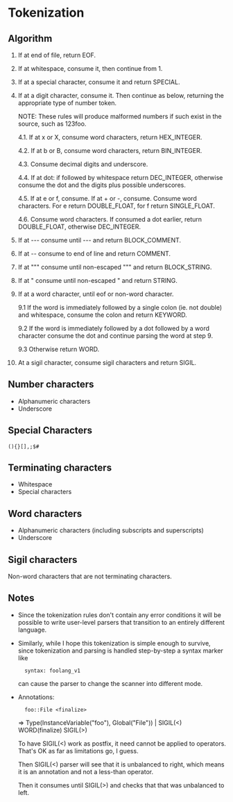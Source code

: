 # Tokenization

## Algorithm

 1. If at end of file, return EOF.

 2. If at whitespace, consume it, then continue from 1.

 3. If at a special character, consume it and return SPECIAL.

 4. If at a digit character, consume it. Then continue as below,
    returning the appropriate type of number token.

    NOTE: These rules will produce malformed numbers if such exist
          in the source, such as 123foo.

    4.1. If at x or X, consume word characters, return HEX_INTEGER.

    4.2. If at b or B, consume word characters, return BIN_INTEGER.

    4.3. Consume decimal digits and underscore.

    4.4. If at dot: if followed by whitespace return DEC_INTEGER,
         otherwise consume the dot and the digits plus possible
         underscores.

    4.5. If at e or f, consume. If at + or -, consume. Consume word
         characters. For e return DOUBLE_FLOAT, for f return
         SINGLE_FLOAT.

    4.6. Consume word characters. If consumed a dot earlier, return
         DOUBLE_FLOAT, otherwise DEC_INTEGER.

 5. If at --- consume until --- and return BLOCK_COMMENT.

 6. If at -- consume to end of line and return COMMENT.

 7. If at """ consume until non-escaped """ and return BLOCK_STRING.

 8. If at " consume until non-escaped " and return STRING.

 9. If at a word character, until eof or non-word character.

    9.1 If the word is immediately followed by a single colon (ie. not double)
        and whitespace, consume the colon and return KEYWORD.

    9.2 If the word is immediately followed by a dot followed by a word character
        consume the dot and continue parsing the word at step 9.

    9.3 Otherwise return WORD.

10. At a sigil character, consume sigil characters and return SIGIL.

## Number characters

- Alphanumeric characters
- Underscore

## Special Characters

    (){}[],;$#

## Terminating characters

- Whitespace
- Special characters

## Word characters

- Alphanumeric characters (including subscripts and superscripts)
- Underscore

## Sigil characters

Non-word characters that are not terminating characters.

## Notes

- Since the tokenization rules don't contain any error conditions it
  will be possible to write user-level parsers that transition to an
  entirely different language.

- Similarly, while I hope this tokenization is simple enough to
  survive, since tokenization and parsing is handled step-by-step a
  syntax marker like

        syntax: foolang_v1

  can cause the parser to change the scanner into different mode.

- Annotations:

        foo::File <finalize>

  => Type(InstanceVariable("foo"), Global("File")) | SIGIL(<) WORD(finalize) SIGIL(>)

  To have SIGIL(<) work as postfix, it need cannot be applied to operators.
  That's OK as far as limitations go, I guess.

  Then SIGIL(<) parser will see that it is unbalanced to right, which means it is an
  annotation and not a less-than operator.

  Then it consumes until SIGIL(>) and checks that that was unbalanced to left.

